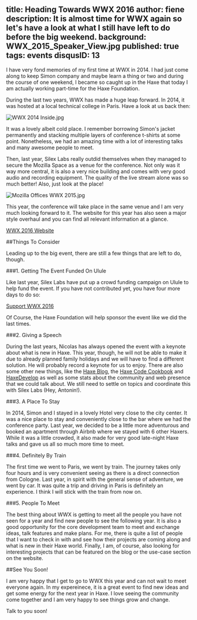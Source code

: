 title: Heading Towards WWX 2016
author: fiene
description: It is almost time for WWX again so let's have a look at what I still have left to do before the big weekend.
background: WWX_2015_Speaker_View.jpg
published: true
tags: events
disqusID: 13
---

I have very fond memories of my first time at WWX in 2014. I had just come along to keep Simon company and maybe learn a thing or two and during the course of one weekend, I became so caught up in the Haxe that today I am actually working part-time for the Haxe Foundation.

During the last two years, WWX has made a huge leap forward. In 2014, it was hosted at a local technical college in Paris. Have a look at us back then:

![WWX 2014 Inside.jpg](WWX_2014_Inside.jpg)

It was a lovely albeit cold place. I remember borrowing Simon's jacket permanently and stacking multiple layers of conference t-shirts at some point. Nonetheless, we had an amazing time with a lot of interesting talks and many awesome people to meet.

Then, last year, Silex Labs really outdid themselves when they managed to secure the Mozilla Space as a venue for the conference. Not only was it way more central, it is also a very nice building and comes with very good audio and recording equipment. The quality of the live stream alone was so much better! Also, just look at the place!

![Mozilla Offices WWX 2015.jpg](Mozilla_Offices_WWX_2015.jpg)

This year, the conference will take place in the same venue and I am very much looking forward to it. The website for this year has also seen a major style overhaul and you can find all relevant information at a glance.

[WWX 2016 Website](https://wwx.silexlabs.org/2016/)

##Things To Consider

Leading up to the big event, there are still a few things that are left to do, though.

###1. Getting The Event Funded On Ulule

Like last year, Silex Labs have put up a crowd funding campaign on Ulule to help fund the event. If you have not contributed yet, you have four more days to do so:

[Support WWX 2016](https://www.ulule.com/wwx2016/)

Of Course, the Haxe Foundation will help sponsor the event like we did the last times.


###2. Giving a Speech

During the last years, Nicolas has always opened the event with a keynote about what is new in Haxe. This year, though, he will not be able to make it due to already planned family holidays and we will have to find a different solution. He will probably record a keynote for us to enjoy. There are also some other new things, like the [Haxe Blog](https://haxe.org/blog/), the [Haxe Code Cookbook](http://code.haxe.org) and [HaxeDevelop](https://haxefoundation.github.io/haxedevelop.org/) as well as some stats about the community and web presence that we could talk about. We still need to settle on topics and coordinate this with Silex Labs (Hey, Antonin!).


###3. A Place To Stay

In 2014, Simon and I stayed in a lovely Hotel very close to the city center. It was a nice place to stay and conveniently close to the bar where we had the conference party. Last year, we decided to be a little more adventurous and booked an apartment through Airbnb where we stayed with 6 other Haxers. While it was a little crowded, it also made for very good late-night Haxe talks and gave us all so much more time to meet.

###4. Definitely By Train

The first time we went to Paris, we went by train. The journey takes only four hours and is very convenient seeing as there is a direct connection from Cologne. Last year, in spirit with the general sense of adventure, we went by car. It was quite a trip and driving in Paris is definitely an experience. I think I will stick with the train from now on.

###5. People To Meet

The best thing about WWX is getting to meet all the people you have not seen for a year and find new people to see the following year. It is also a good opportunity for the core development team to meet and exchange ideas, talk features and make plans. For me, there is quite a list of people that I want to check in with and see how their projects are coming along and what is new in their Haxe world. Finally, I am, of course, also looking for interesting projects that can be featured on the blog or the use-case section on the website. 

##See You Soon!

I am very happy that I get to go to WWX this year and can not wait to meet everyone again. In my expereinece, it is a great event to find new ideas and get some energy for the next year in Haxe. I love seeing the community come together and I am very happy to see things grow and change.

Talk to you soon!
